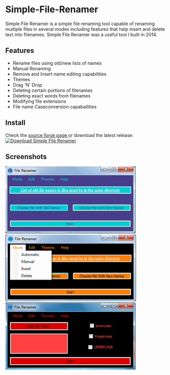 # Simple-File-Renamer
Simple File Renamer is a simple file renaming tool capable of renaming multiple files in 
several modes including features that help insert and delete text into filenames. Simple File Renamer 
was a useful tool I built in 2014.

## Features
+ Rename files using old/new lists of names
+ Manual Renaming
+ Remove and Insert name editing capabilities
+ Themes
+ Drag 'N' Drop
+ Deleting certain portions of filenames
+ Deleting exact words from filenames
+ Modifying file extensions
+ File name Caseconversion capabailities

## Install 
Check the <a href="https://sourceforge.net/projects/simplefilerenamer/">source forge page </a> or download the latest release: <br/> [![Download Simple File Renamer](https://img.shields.io/sourceforge/dt/simplefilerenamer.svg)](https://sourceforge.net/projects/simplefilerenamer/files/latest/download)

## Screenshots
<img src="https://github.com/ezzak/Simple-File-Renamer/blob/master/Screenshots/1.png"/> <br/>
<img src="https://github.com/ezzak/Simple-File-Renamer/blob/master/Screenshots/2.png"/> <br />
<img src="https://github.com/ezzak/Simple-File-Renamer/blob/master/Screenshots/3.png"/>
